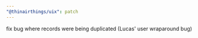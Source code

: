 ```yaml
---
"@thinairthings/uix": patch
---
```


fix bug where records were being duplicated (Lucas' user wraparound bug)
